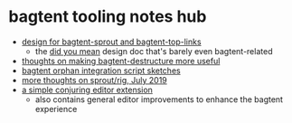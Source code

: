 # bagtent tooling notes hub

- [design for bagtent-sprout and bagtent-top-links](31396cb8-8b5e-4433-9174-c06b0bb0a9ed.md)
  - the [did you mean](b1bdad52-b669-4bf1-8708-6ef9d6dce47c.md) design doc that's barely even bagtent-related
- [thoughts on making bagtent-destructure more useful](f5552a8b-b263-40ac-a719-a66fcb63094b.md)
- [bagtent orphan integration script sketches](c9ae91e5-d3a3-405f-875c-eae734d9ec0e.md)
- [more thoughts on sprout/rig, July 2019](8f623f16-79cb-412c-a80d-54a0978c4633.md)
- [a simple conjuring editor extension](f880db32-4015-4e10-8435-951722c6bb33.md)
  - also contains general editor improvements to enhance the bagtent experience

